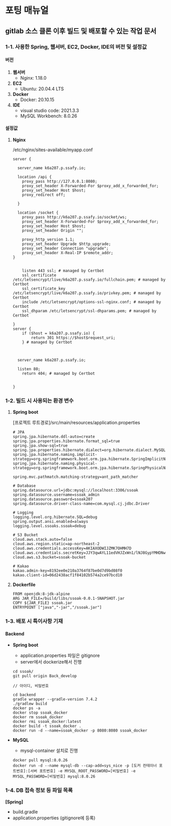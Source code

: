 # 포팅 매뉴얼



## gitlab 소스 클론 이후 빌드 및 배포할 수 있는 작업 문서

### 1-1. 사용한 Spring, 웹서버, EC2, Docker, IDE의 버전 및 설정값

#### 버전

1. **웹서버**
   - Nginx: 1.18.0
2. **EC2**
   - Ubuntu: 20.04.4 LTS
3. **Docker**
   - Docker: 20.10.15
4. **IDE**
   - visual studio code: 2021.3.3
   - MySQL Workbench: 8.0.26

#### 설정값

1. **Nginx**

   /etc/nginx/sites-available/myapp.conf

   ```plaintext
   server {
   
     server_name k6a207.p.ssafy.io;
   
     location /api {
       proxy_pass http://127.0.0.1:8080;
       proxy_set_header X-Forwarded-For $proxy_add_x_forwarded_for;
       proxy_set_header Host $host;
       proxy_redirect off;
   
     }
   
     location /socket {
       proxy_pass http://k6a207.p.ssafy.io/socket/ws;
       proxy_set_header X-Forwarded-For $proxy_add_x_forwarded_for;
       proxy_set_header Host $host;
       proxy_set_header Origin "";
   
       proxy_http_version 1.1;
       proxy_set_header Upgrade $http_upgrade;
       proxy_set_header Connection "upgrade";
       proxy_set_header X-Real-IP $remote_addr;
   }
   
   
       listen 443 ssl; # managed by Certbot
       ssl_certificate /etc/letsencrypt/live/k6a207.p.ssafy.io/fullchain.pem; # managed by Certbot
       ssl_certificate_key /etc/letsencrypt/live/k6a207.p.ssafy.io/privkey.pem; # managed by Certbot
       include /etc/letsencrypt/options-ssl-nginx.conf; # managed by Certbot
       ssl_dhparam /etc/letsencrypt/ssl-dhparams.pem; # managed by Certbot
   
   }
   server {
       if ($host = k6a207.p.ssafy.io) {
           return 301 https://$host$request_uri;
       } # managed by Certbot
   
   
   
     server_name k6a207.p.ssafy.io;
   
     listen 80;
       return 404; # managed by Certbot
   
   
   }
   ```

### 1-2. 빌드 시 사용되는 환경 변수

1. **Spring boot**

   [프로젝트 루트경로]/src/main/resources/application.properties

   ```plaintext
   # JPA
   spring.jpa.hibernate.ddl-auto=create
   spring.jpa.properties.hibernate.format_sql=true
   spring.jpa.show-sql=true
   spring.jpa.properties.hibernate.dialect=org.hibernate.dialect.MySQL57Dialect
   spring.jpa.hibernate.naming.implicit-strategy=org.springframework.boot.orm.jpa.hibernate.SpringImplicitNamingStrategy
   spring.jpa.hibernate.naming.physical-strategy=org.springframework.boot.orm.jpa.hibernate.SpringPhysicalNamingStrategy
   
   spring.mvc.pathmatch.matching-strategy=ant_path_matcher
   
   # Database
   spring.datasource.url=jdbc:mysql://localhost:3306/ssoak
   spring.datasource.username=ssoak_admin
   spring.datasource.password=ssoak207
   spring.datasource.driver-class-name=com.mysql.cj.jdbc.Driver
   
   # Logging
   logging.level.org.hibernate.SQL=debug
   spring.output.ansi.enabled=always
   logging.level.ssoaks.ssoak=debug
   
   # S3 Bucket
   cloud.aws.stack.auto=false
   cloud.aws.region.static=ap-northeast-2
   cloud.aws.credentials.accessKey=AKIAXODWIJZMK7OHMH7D
   cloud.aws.credentials.secretKey=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
   cloud.aws.s3.bucket=ssoak-bucket
   
   # Kakao
   kakao.admin-key=8192ee0e210a3764f87be0d7d9bd08f0
   kakao.client-id=06d2438acf1f84102b574a2ce97bcd10
   ```

2. **Dockerfile**

   ```plaintext
   FROM openjdk:8-jdk-alpine
   ARG JAR_FILE=/build/libs/ssoak-0.0.1-SNAPSHOT.jar
   COPY ${JAR_FILE} ssoak.jar
   ENTRYPOINT ["java","-jar","/ssoak.jar"]
   ```

### 1-3. 배포 시 특이사항 기재

#### Backend

- **Spring boot**

  - application.properties 파일은 gitignore
  - server에서 dockerize해서 진행

  ```
  cd ssoak/
  git pull origin Back_develop
  
  // 아이디, 비밀번호
  
  cd backend
  gradle wrapper --gradle-version 7.4.2
  ./gradlew build
  docker ps -a
  docker stop ssoak_docker
  docker rm ssoak_docker
  docker rmi ssoak_docker:latest
  docker build -t ssoak_docker .
  docker run -d --name=ssoak_docker -p 8080:8080 ssoak_docker
  ```

  

- **MySQL**

  - mysql-container 설치로 진행

  ```plaintext
  docker pull mysql:8.0.26
  docker run -d --name mysql-db --cap-add=sys_nice -p [도커 컨테이너 포트번호]:[서버 포트번호] -e MYSQL_ROOT_PASSWORD=[비밀번호] -e MYSQL_PASSWORD=[비밀번호] mysql:8.0.26
  ```

### 1-4. DB 접속 정보 등 파일 목록

**[Spring]**

- build.gradle
- application.properties  (gitignore에 등록)